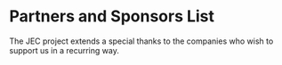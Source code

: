 # Partners and Sponsors List

The JEC project extends a special thanks to the companies who wish to support us in a recurring way.